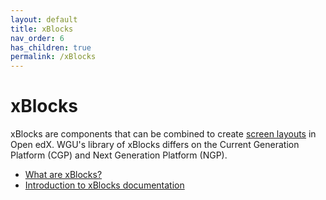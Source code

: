 ```yaml
---
layout: default
title: xBlocks
nav_order: 6
has_children: true
permalink: /xBlocks
---
```

# xBlocks

xBlocks are components that can be combined to create [screen layouts](../layouts/README.md) in Open edX. WGU's library of xBlocks differs on the Current Generation Platform (CGP) and Next Generation Platform (NGP).

- [What are xBlocks?](https://openedx.org/faq/what-is-an-xblock/)
- [Introduction to xBlocks documentation](https://edx.readthedocs.io/projects/xblock-tutorial/en/latest/overview/introduction.html#overview)